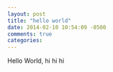 ```yaml
---
layout: post
title: "hello world"
date: 2014-02-10 10:54:09 -0500
comments: true
categories: 
---
```


Hello World, hi hi hi
